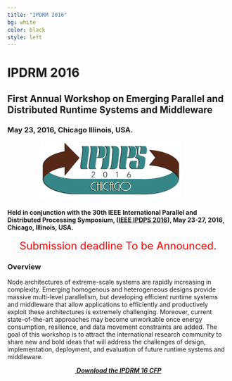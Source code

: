 ```yaml
---
title: "IPDRM 2016"
bg: white
color: black
style: left
---
```


# IPDRM 2016

<!--<div style="text-align:center;">
  <span class="fa-stack subtlecircle" style="font-size:64px; background:rgba(0,128,0,0.1)">
    <i class="fa fa-circle fa-stack-2x text-white"></i>
    <i class="fa fa-server fa-stack-1x text-green"></i>
  </span>
</div>-->

## First Annual Workshop on Emerging Parallel and Distributed Runtime Systems and Middleware

### May 23, 2016, Chicago Illinois, USA.

<div style="text-align:center;">
  <a href="http://www.ipdps.org/"><img width="320px" src="img/IPDPS2016Logo.jpg"/></a>
  &nbsp;  &nbsp;  &nbsp;  &nbsp;
</div>

#### Held in conjunction with the 30th IEEE International Parallel and Distributed Processing Symposium, ([IEEE IPDPS 2016](http://www.ipdps.org/)), May 23-27, 2016, Chicago, Illinois, USA.

<div style="text-align:center;">
  <p>
  <font style="color:red;font-size:18pt;font-face:bold;">
  Submission deadline To be Announced.
  </b></font>
  </p>
</div>

### Overview

Node architectures of extreme-scale systems are rapidly increasing in complexity. Emerging homogenous and heterogeneous designs provide massive multi-level parallelism, but developing efficient runtime systems and middleware that allow applications to efficiently and productively exploit these architectures is extremely challenging.  Moreover, current state-of-the-art approaches may become unworkable once energy consumption, resilience, and data movement constraints are added. The goal of this workshop is to attract the international research community to share new and bold ideas that will address the challenges of design, implementation, deployment, and evaluation of future runtime systems and middleware.   

<div style="text-align:center;">
  <p>
    <a href="ipdrm16-cfp.txt">
      <i class="fa fa-file-text-o">&nbsp;<b>Download the IPDRM 16 CFP</b></i>
    </a>
  </p>
</div>
